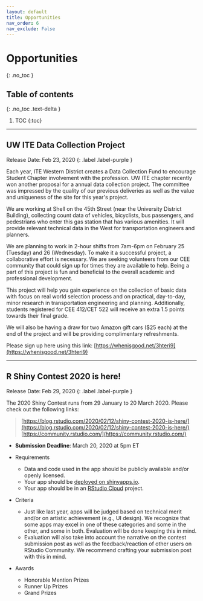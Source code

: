 ```yaml
---
layout: default
title: Opportunities
nav_order: 6
nav_exclude: False
---
```


# Opportunities
{: .no_toc }


## Table of contents
{: .no_toc .text-delta }

1. TOC
{:toc}

---

## UW ITE Data Collection Project

Release Date: Feb 23, 2020
{: .label .label-purple }

Each year, ITE Western District creates a Data Collection Fund to encourage Student Chapter involvement with the profession. UW ITE chapter recently won another proposal for a annual data collection project. The committee was impressed by the quality of our previous deliveries as well as the value and uniqueness of the site for this year's project.

We are working at Shell on the 45th Street (near the University District Building), collecting count data of vehicles, bicyclists, bus passengers, and pedestrians who enter this gas station that has various amenities. It will provide relevant technical data in the West for transportation engineers and planners.

We are planning to work in 2-hour shifts from 7am-6pm on February 25 (Tuesday) and 26 (Wednesday). To make it a successful project, a collaborative effort is necessary. We are seeking volunteers from our CEE community that could sign up for times they are available to help. Being a part of this project is fun and beneficial to the overall academic and professional development.

This project will help you gain experience on the collection of basic data with focus on real world selection process and on practical, day-to-day, minor research in transportation engineering and planning. Additionally, students registered for CEE 412/CET 522 will receive an extra 1.5 points towards their final grade.

We will also be having a draw for two Amazon gift cars ($25 each) at the end of the project and will be providing complimentary refreshments.

Please sign up here using this link: [https://whenisgood.net/3hteri9](https://whenisgood.net/3hteri9)

--- 

## R Shiny Contest 2020 is here!

Release Date: Feb 29, 2020
{: .label .label-purple }

The 2020 Shiny Contest runs from 29 January to 20 March 2020. Please check out the following links: 
> [https://blog.rstudio.com/2020/02/12/shiny-contest-2020-is-here/](https://blog.rstudio.com/2020/02/12/shiny-contest-2020-is-here/)
> [https://community.rstudio.com/](https://community.rstudio.com/)

* **Submission Deadline**: March 20, 2020 at 5pm ET

* Requirements
	* Data and code used in the app should be publicly available and/or openly licensed.
	* Your app should be [deployed on shinyapps.io](https://shiny.rstudio.com/articles/shinyapps.html).
	* Your app should be in an [RStudio Cloud](https://rstudio.cloud/) project.
* Criteria
	* Just like last year, apps will be judged based on technical merit and/or on artistic achievement (e.g., UI design). We recognize that some apps may excel in one of these categories and some in the other, and some in both. Evaluation will be done keeping this in mind.
	* Evaluation will also take into account the narrative on the contest submission post as well as the feedback/reaction of other users on RStudio Community. We recommend crafting your submission post with this in mind.
* Awards
	* Honorable Mention Prizes
	* Runner Up Prizes
	* Grand Prizes
